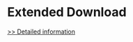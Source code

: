 # Extended Download
[>> Detailed information](https://secure.shareit.com/shareit/product.html?productid=300943260&affiliateid=200057808)